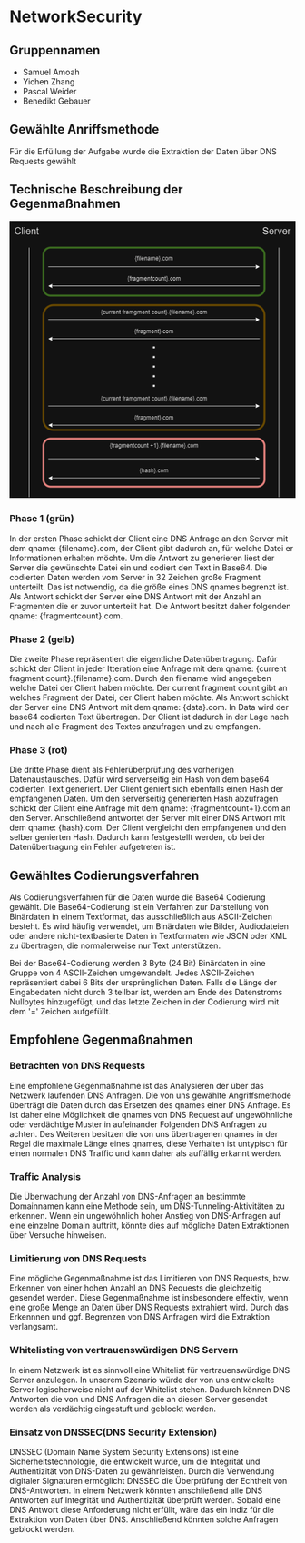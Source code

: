 # NetworkSecurity
## Gruppennamen
- Samuel Amoah
- Yichen Zhang
- Pascal Weider
- Benedikt Gebauer
## Gewählte Anriffsmethode
Für die Erfüllung der Aufgabe wurde die Extraktion der Daten über DNS Requests gewählt
## Technische Beschreibung der Gegenmaßnahmen
![Ablauf der Extraktion](networksecurity.drawio.png)
### Phase 1 (grün)
In der ersten Phase schickt der Client eine DNS Anfrage an den Server mit dem qname: {filename}.com, der Client gibt dadurch an, für welche Datei er Informationen erhalten möchte. Um die Antwort zu generieren liest der Server die gewünschte Datei ein und codiert den Text in Base64. Die codierten Daten werden vom Server in 32 Zeichen große Fragment unterteilt. Das ist notwendig, da die größe eines DNS qnames begrenzt ist. Als Antwort schickt der Server eine DNS Antwort mit der Anzahl an Fragmenten die er zuvor unterteilt hat. Die Antwort besitzt daher folgenden qname: {fragmentcount}.com.
### Phase 2 (gelb) 
Die zweite Phase repräsentiert die eigentliche Datenübertragung. Dafür schickt der Client in jeder Itteration eine Anfrage mit dem qname: {current fragment count}.{filename}.com. Durch den filename wird angegeben welche Datei der Client haben möchte. Der current fragment count gibt an welches Fragment der Datei, der Client haben möchte. Als Antwort schickt der Server eine DNS Antwort mit dem qname: {data}.com. In Data wird der base64 codierten Text übertragen. 
Der Client ist dadurch in der Lage nach und nach alle Fragment des Textes anzufragen und zu empfangen. 
### Phase 3 (rot)
Die dritte Phase dient als Fehlerüberprüfung des vorherigen Datenaustausches. Dafür wird serverseitig ein Hash von dem base64 codierten Text generiert. Der Client geniert sich ebenfalls einen Hash der empfangenen Daten. Um den serverseitig generierten Hash abzufragen schickt der Client eine Anfrage mit dem qname: {fragmentcount+1}.com an den Server. Anschließend antwortet der Server mit einer DNS Antwort mit dem qname: {hash}.com. Der Client vergleicht den empfangenen und den selber genierten Hash. Dadurch kann festgestellt werden, ob bei der Datenübertragung ein Fehler aufgetreten ist. 
## Gewähltes Codierungsverfahren
Als Codierungsverfahren für die Daten wurde die Base64 Codierung gewählt. Die Base64-Codierung ist ein Verfahren zur Darstellung von Binärdaten in einem Textformat, das ausschließlich aus ASCII-Zeichen besteht. Es wird häufig verwendet, um Binärdaten wie Bilder, Audiodateien oder andere nicht-textbasierte Daten in Textformaten wie JSON oder XML zu übertragen, die normalerweise nur Text unterstützen.

Bei der Base64-Codierung werden 3 Byte (24 Bit) Binärdaten in eine Gruppe von 4 ASCII-Zeichen umgewandelt. Jedes ASCII-Zeichen repräsentiert dabei 6 Bits der ursprünglichen Daten. Falls die Länge der Eingabedaten nicht durch 3 teilbar ist, werden am Ende des Datenstroms Nullbytes hinzugefügt, und das letzte Zeichen in der Codierung wird mit dem '=' Zeichen aufgefüllt.
## Empfohlene Gegenmaßnahmen
### Betrachten von DNS Requests
Eine empfohlene Gegenmaßnahme ist das Analysieren der über das Netzwerk laufenden DNS Anfragen. Die von uns gewählte Angriffsmethode überträgt die Daten durch das Ersetzen des qnames einer DNS Anfrage. Es ist daher eine Möglichkeit die qnames von DNS Request auf ungewöhnliche oder verdächtige Muster in aufeinander Folgenden DNS Anfragen zu achten. Des Weiteren besitzen die von uns übertragenen qnames in der Regel die maximale Länge eines qnames, diese Verhalten ist untypisch für einen normalen DNS Traffic und kann daher als auffällig erkannt werden.

### Traffic Analysis
Die Überwachung der Anzahl von DNS-Anfragen an bestimmte Domainnamen kann eine Methode sein, um DNS-Tunneling-Aktivitäten zu erkennen. Wenn ein ungewöhnlich hoher Anstieg von DNS-Anfragen auf eine einzelne Domain auftritt, könnte dies auf mögliche Daten Extraktionen über Versuche hinweisen.

### Limitierung von DNS Requests
Eine mögliche Gegenmaßnahme ist das Limitieren von DNS Requests, bzw. Erkennen von einer hohen Anzahl an DNS Requests die gleichzeitig gesendet werden. Diese Gegenmaßnahme ist insbesondere effektiv, wenn eine große Menge an Daten über DNS Requests extrahiert wird. Durch das Erkennnen und ggf. Begrenzen von DNS Anfragen wird die Extraktion verlangsamt.

### Whitelisting von vertrauenswürdigen DNS Servern
In einem Netzwerk ist es sinnvoll eine Whitelist für vertrauenswürdige DNS Server anzulegen. In unserem Szenario würde der von uns entwickelte Server logischerweise nicht auf der Whitelist stehen. Dadurch können DNS Antworten die von und DNS Anfragen die an diesen Server gesendet werden als verdächtig eingestuft und geblockt werden.

### Einsatz von DNSSEC(DNS Security Extension)
DNSSEC (Domain Name System Security Extensions) ist eine Sicherheitstechnologie, die entwickelt wurde, um die Integrität und Authentizität von DNS-Daten zu gewährleisten. Durch die Verwendung digitaler Signaturen ermöglicht DNSSEC die Überprüfung der Echtheit von DNS-Antworten. In einem Netzwerk könnten anschließend alle DNS Antworten auf Integrität und Authentizität überprüft werden. Sobald eine DNS Antwort diese Anforderung nicht erfüllt, wäre das ein Indiz für die Extraktion von Daten über DNS. Anschließend könnten solche Anfragen geblockt werden.
 

